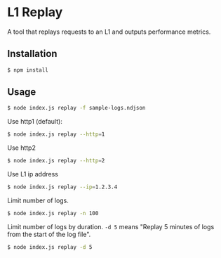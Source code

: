 # L1 Replay

A tool that replays requests to an L1 and outputs performance metrics.

## Installation

```sh
$ npm install
```

## Usage

```sh
$ node index.js replay -f sample-logs.ndjson
```

Use http1 (default):

```sh
$ node index.js replay --http=1
```

Use http2

```sh
$ node index.js replay --http=2
```

Use L1 ip address

```sh
$ node index.js replay --ip=1.2.3.4
```

Limit number of logs.

```sh
$ node index.js replay -n 100
```

Limit number of logs by duration. `-d 5` means "Replay 5 minutes of logs from the start of the log file".

```sh
$ node index.js replay -d 5
```

